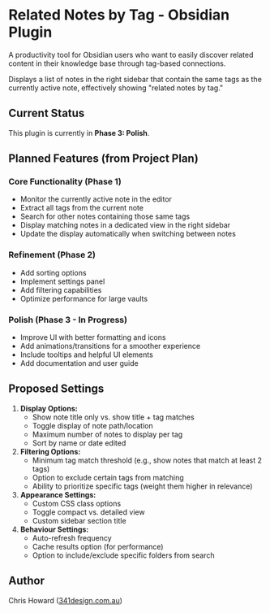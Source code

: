 # Related Notes by Tag - Obsidian Plugin

A productivity tool for Obsidian users who want to easily discover related content in their knowledge base through tag-based connections.

Displays a list of notes in the right sidebar that contain the same tags as the currently active note, effectively showing "related notes by tag."

## Current Status

This plugin is currently in **Phase 3: Polish**.

## Planned Features (from Project Plan)

### Core Functionality (Phase 1)

- Monitor the currently active note in the editor
- Extract all tags from the current note
- Search for other notes containing those same tags
- Display matching notes in a dedicated view in the right sidebar
- Update the display automatically when switching between notes

### Refinement (Phase 2)

- Add sorting options
- Implement settings panel
- Add filtering capabilities
- Optimize performance for large vaults

### Polish (Phase 3 - In Progress)

- Improve UI with better formatting and icons
- Add animations/transitions for a smoother experience
- Include tooltips and helpful UI elements
- Add documentation and user guide

## Proposed Settings

1.  **Display Options:**
    - Show note title only vs. show title + tag matches
    - Toggle display of note path/location
    - Maximum number of notes to display per tag
    - Sort by name or date edited
2.  **Filtering Options:**
    - Minimum tag match threshold (e.g., show notes that match at least 2 tags)
    - Option to exclude certain tags from matching
    - Ability to prioritize specific tags (weight them higher in relevance)
3.  **Appearance Settings:**
    - Custom CSS class options
    - Toggle compact vs. detailed view
    - Custom sidebar section title
4.  **Behaviour Settings:**
    - Auto-refresh frequency
    - Cache results option (for performance)
    - Option to include/exclude specific folders from search

## Author

Chris Howard ([341design.com.au](https://341design.com.au))
